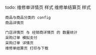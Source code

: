 todo:
    维修单详情页 样式
    维修单结算页 样式

    商品与商品分类的 config
    商品详情页

    门店详情页 与 经销商详情页 的 数量统计
    采购订单 模拟支付
    采购订单 详情页
    维修单结算页 打印与下载



